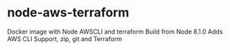 # node-aws-terraform
Docker image with Node AWSCLI and terraform
Build from Node 8.1.0 
Adds AWS CLI Support, zip, git and Terraform
